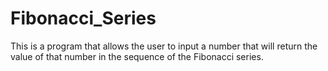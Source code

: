 # Fibonacci_Series
This is a program that allows the user to input a number that will return the value of that number in the sequence of the Fibonacci series. 
